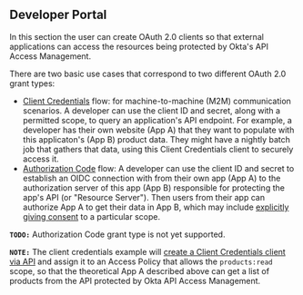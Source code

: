 ## Developer Portal

In this section the user can create OAuth 2.0 clients so that external applications can access the resources being protected by Okta's API Access Management.

There are two basic use cases that correspond to two different OAuth 2.0 grant types:

- [Client Credentials](https://developer.okta.com/docs/concepts/auth-overview/#client-credentials-flow) flow: for machine-to-machine (M2M) communication scenarios. A developer can use the client ID and secret, along with a permitted scope, to query an application's API endpoint.  For example, a developer has their own website (App A) that they want to populate with this applicaton's (App B) product data.  They might have a nightly batch job that gathers that data, using this Client Credentials client to securely access it.
- [Authorization Code](https://developer.okta.com/docs/concepts/auth-overview/#authorization-code-flow) flow: A developer can use the client ID and secret to establish an OIDC connection with from their own app (App A) to the authorization server of this app (App B) responsible for protecting the app's API (or "Resource Server").  Then users from their app can authorize App A to get their data in App B, which may include [explicitly giving consent](https://developer.okta.com/docs/guides/request-user-consent/overview/) to a particular scope.

**`TODO:`** Authorization Code grant type is not yet supported.

**`NOTE:`** The client credentials example will [create a Client Credentials client via API](https://developer.okta.com/docs/reference/api/oauth-clients/#register-new-client) and assign it to an Access Policy that allows the `products:read` scope, so that the theoretical App A described above can get a list of products from the API protected by Okta API Access Management.
